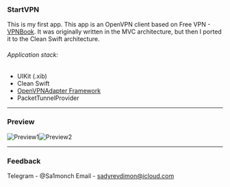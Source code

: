 ###  __StartVPN__
This is my first app. This app is an OpenVPN client based on Free VPN - [VPNBook](https://www.vpnbook.com/). It was originally written in the MVC architecture, but then I ported it to the Clean Swift architecture.
###### Application stack: 
* UIKit (.xib)
* Clean Swift
* [OpenVPNAdapter Framework](https://github.com/ss-abramchuk/OpenVPNAdapter)
* PacketTunnelProvider
***
###  __Preview__
![Preview1](Preview_1)![Preview2](Preview_2)
***
###  __Feedback__
Telegram - @Sa1monch
Email - sadyrevdimon@icloud.com
